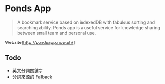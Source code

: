 # Ponds App

> A bookmark service based on indexedDB with fabulous sorting and searching ability. Ponds app is a useful service for knowledge sharing between small team and personal use.

Website[http://pondsapp.now.sh/]

## Todo
* 英文分詞關鍵字
* 分詞來源的 Fallback